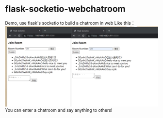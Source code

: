 # flask-socketio-webchatroom
Demo, use flask's socketio to build a chatroom in web
Like this：
![img.png](img.png)
You can enter a chatroom and say anything to others!

